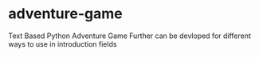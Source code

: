 # adventure-game
Text Based Python Adventure Game
Further can be devloped for different ways to use in introduction fields
